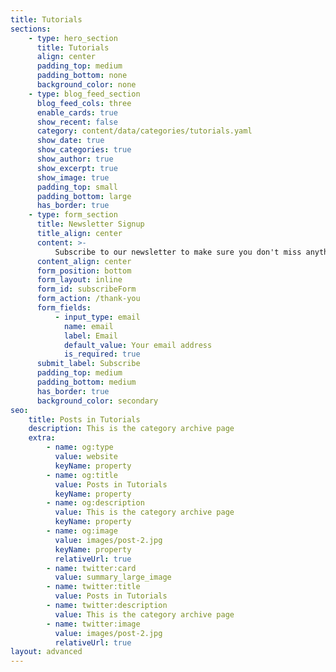 ```yaml
---
title: Tutorials
sections:
    - type: hero_section
      title: Tutorials
      align: center
      padding_top: medium
      padding_bottom: none
      background_color: none
    - type: blog_feed_section
      blog_feed_cols: three
      enable_cards: true
      show_recent: false
      category: content/data/categories/tutorials.yaml
      show_date: true
      show_categories: true
      show_author: true
      show_excerpt: true
      show_image: true
      padding_top: small
      padding_bottom: large
      has_border: true
    - type: form_section
      title: Newsletter Signup
      title_align: center
      content: >-
          Subscribe to our newsletter to make sure you don't miss anything.
      content_align: center
      form_position: bottom
      form_layout: inline
      form_id: subscribeForm
      form_action: /thank-you
      form_fields:
          - input_type: email
            name: email
            label: Email
            default_value: Your email address
            is_required: true
      submit_label: Subscribe
      padding_top: medium
      padding_bottom: medium
      has_border: true
      background_color: secondary
seo:
    title: Posts in Tutorials
    description: This is the category archive page
    extra:
        - name: og:type
          value: website
          keyName: property
        - name: og:title
          value: Posts in Tutorials
          keyName: property
        - name: og:description
          value: This is the category archive page
          keyName: property
        - name: og:image
          value: images/post-2.jpg
          keyName: property
          relativeUrl: true
        - name: twitter:card
          value: summary_large_image
        - name: twitter:title
          value: Posts in Tutorials
        - name: twitter:description
          value: This is the category archive page
        - name: twitter:image
          value: images/post-2.jpg
          relativeUrl: true
layout: advanced
---
```


